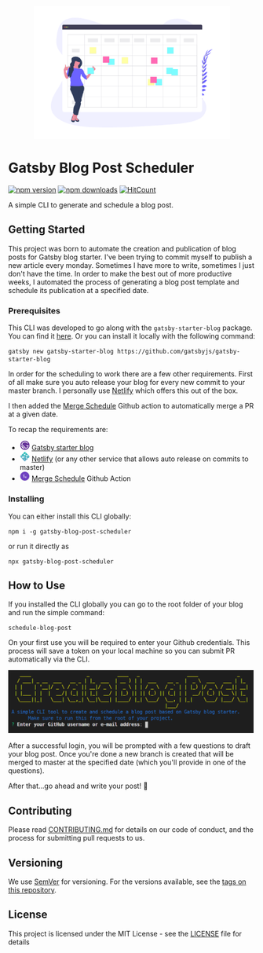 <p align="center"><img src="./assets/schedule.png" width="400" alt="blog post scheduler"/></p>

# Gatsby Blog Post Scheduler

[![npm version](https://img.shields.io/npm/v/gatsby-blog-post-scheduler.svg?style=flat-square)](https://www.npmjs.com/package/gatsby-blog-post-scheduler)
[![npm downloads](https://img.shields.io/npm/dm/gatsby-blog-post-scheduler.svg?style=flat-square)](https://www.npmjs.com/package/gatsby-blog-post-scheduler)
[![HitCount](http://hits.dwyl.com/Gabri3l/gatsby-blog-post-scheduler.svg)](http://hits.dwyl.com/Gabri3l/gatsby-blog-post-scheduler)

A simple CLI to generate and schedule a blog post.

## Getting Started

This project was born to automate the creation and publication of blog posts for Gatsby blog starter. I've been trying to commit myself to publish a new article every monday. Sometimes I have more to write, sometimes I just don't have the time. In order to make the best out of more productive weeks, I automated the process of generating a blog post template and schedule its publication at a specified date.

### Prerequisites

This CLI was developed to go along with the `gatsby-starter-blog` package. You can find it [here](https://www.gatsbyjs.org/starters/gatsbyjs/gatsby-starter-blog/). Or you can install it locally with the following command:

```shell
gatsby new gatsby-starter-blog https://github.com/gatsbyjs/gatsby-starter-blog
```

In order for the scheduling to work there are a few other requirements. First of all make sure you auto release your blog for every new commit to your master branch. I personally use [Netlify](https://www.netlify.com/) which offers this out of the box.

I then added the [Merge Schedule](https://github.com/marketplace/actions/merge-schedule) Github action to automatically merge a PR at a given date.

To recap the requirements are:

- <img src="./assets/gatsby.png" alt="Gatsby" class="css-i6czq3" width="20"> [Gatsby starter blog](https://www.gatsbyjs.org/starters/gatsbyjs/gatsby-starter-blog/)
- <img src="./assets/netlify.png" alt="Netlify" width="20"> [Netlify](https://www.netlify.com/) (or any other service that allows auto release on commits to master)
- <img src="./assets/merge-schedule.png" alt="Netlify" width="20"> [Merge Schedule](https://github.com/marketplace/actions/merge-schedule) Github Action

### Installing

You can either install this CLI globally:

```shell
npm i -g gatsby-blog-post-scheduler
```

or run it directly as

```shell
npx gatsby-blog-post-scheduler
```

## How to Use

If you installed the CLI globally you can go to the root folder of your blog and run the simple command:

```shell
schedule-blog-post
```

On your first use you will be required to enter your Github credentials. This process will save a token on your local machine so you can submit PR automatically via the CLI.

<img src="./assets/intro.PNG" alt="github credentials" width="500"/>

After a successful login, you will be prompted with a few questions to draft your blog post. Once you're done a new branch is created that will be merged to master at the specified date (which you'll provide in one of the questions).

After that...go ahead and write your post! :tada:

## Contributing

Please read [CONTRIBUTING.md](CONTRIBUTING.md) for details on our code of conduct, and the process for submitting pull requests to us.

## Versioning

We use [SemVer](http://semver.org/) for versioning. For the versions available, see the [tags on this repository](https://github.com/Gabri3l/gatsby-blog-post-scheduler/tags).

## License

This project is licensed under the MIT License - see the [LICENSE](LICENSE) file for details
